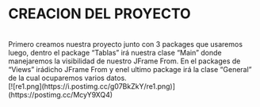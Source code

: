 <h1> CREACION DEL PROYECTO </h1>
<br>
Primero creamos nuestra proyecto junto con 3 packages que usaremos luego, dentro el package “Tablas” irá nuestra clase “Main” donde manejaremos la visibilidad de nuestro JFrame From. En el packages de “Views” irádicho JFrame From y enel ultimo package irá la clase “General” de la cual ocuparemos varios datos.
<br>
[![re1.png](https://i.postimg.cc/g07BkZkY/re1.png)](https://postimg.cc/McyY9XQ4)
<br>
